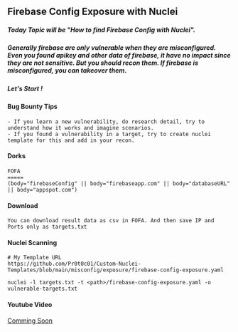 ## Firebase Config Exposure with Nuclei

##### Today Topic will be "How to find Firebase Config with Nuclei".
##### Generally firebase are only vulnerable when they are misconfigured. Even you found apikey and other data of firebase, it have no impact since they are not sensitive. But you should recon them. If firebase is misconfigured, you can takeover them.
##### Let's Start !

#### Bug Bounty Tips
```
- If you learn a new vulnerability, do research detail, try to understand how it works and imagine scenarios.
- If you found a vulnerability in a target, try to create nuclei template for this and add in your recon.
```

#### Dorks
```
FOFA
=====
(body="firebaseConfig" || body="firebaseapp.com" || body="databaseURL" || body="appspot.com")
```

#### Download
```
You can download result data as csv in FOFA. And then save IP and Ports only as targets.txt
```

#### Nuclei Scanning
```
# My Template URL
https://github.com/Pr0t0c01/Custom-Nuclei-Templates/blob/main/misconfig/exposure/firebase-config-exposure.yaml

nuclei -l targets.txt -t <path>/firebase-config-exposure.yaml -o vulnerable-targets.txt
```
#### Youtube Video
[Comming Soon]()

